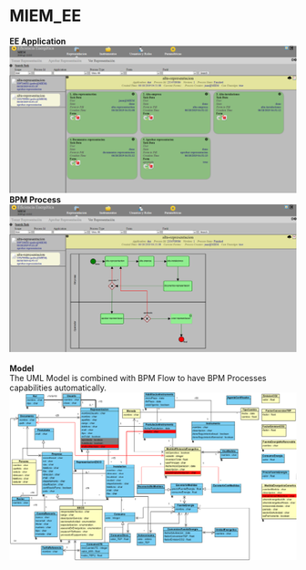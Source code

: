 # MIEM_EE
**EE Application**<br>
![Front Office Application](https://github.com/brunobuzzi/MIEM_EE/blob/master/wiki/representaciones.png)<br>
**BPM Process**<br>
![Front Office Application](https://github.com/brunobuzzi/MIEM_EE/blob/master/wiki/representaciones-02.png)<br>
<br>**Model**<br>
The UML Model is combined with BPM Flow to have BPM Processes capabilities automatically.
![UML Model](https://github.com/brunobuzzi/MIEM_EE/blob/master/wiki/uml-miem.png)<br>